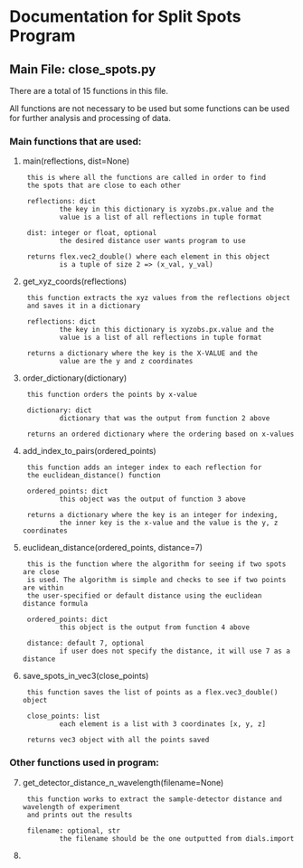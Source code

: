 # Documentation for Split Spots Program

## Main File: close_spots.py

There are a total of 15 functions in this file.

All functions are not necessary to be used but some functions can be used for
further analysis and processing of data.

### Main functions that are used:

1. main(reflections, dist=None)

        this is where all the functions are called in order to find
        the spots that are close to each other

        reflections: dict
                the key in this dictionary is xyzobs.px.value and the
                value is a list of all reflections in tuple format

        dist: integer or float, optional
                the desired distance user wants program to use

        returns flex.vec2_double() where each element in this object
                is a tuple of size 2 => (x_val, y_val)

2. get_xyz_coords(reflections)

        this function extracts the xyz values from the reflections object
        and saves it in a dictionary
        
        reflections: dict
                the key in this dictionary is xyzobs.px.value and the
                value is a list of all reflections in tuple format

        returns a dictionary where the key is the X-VALUE and the
                value are the y and z coordinates

3. order_dictionary(dictionary)

        this function orders the points by x-value

        dictionary: dict
                dictionary that was the output from function 2 above

        returns an ordered dictionary where the ordering based on x-values

4. add_index_to_pairs(ordered_points)
        
        this function adds an integer index to each reflection for
        the euclidean_distance() function 

        ordered_points: dict
                this object was the output of function 3 above

        returns a dictionary where the key is an integer for indexing,
                the inner key is the x-value and the value is the y, z coordinates
5. euclidean_distance(ordered_points, distance=7)

        this is the function where the algorithm for seeing if two spots are close
        is used. The algorithm is simple and checks to see if two points are within
        the user-specified or default distance using the euclidean distance formula

        ordered_points: dict
                this object is the output from function 4 above
        
        distance: default 7, optional
                if user does not specify the distance, it will use 7 as a distance

6. save_spots_in_vec3(close_points)

        this function saves the list of points as a flex.vec3_double() object

        close_points: list
                each element is a list with 3 coordinates [x, y, z]

        returns vec3 object with all the points saved

### Other functions used in program:

7. get_detector_distance_n_wavelength(filename=None)

        this function works to extract the sample-detector distance and wavelength of experiment
        and prints out the results

        filename: optional, str
                the filename should be the one outputted from dials.import

8. 

